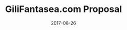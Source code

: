 ---
title:  "GiliFantasea.com Proposal"
date:   2017-08-26
slide_url: https://s.lrsoft.id/gfs
description: GiliFantasea.com projects
---